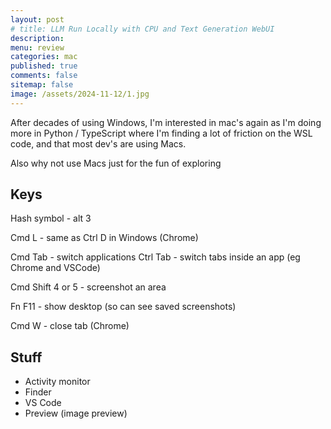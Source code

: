 ```yaml
---
layout: post
# title: LLM Run Locally with CPU and Text Generation WebUI 
description: 
menu: review
categories: mac
published: true 
comments: false     
sitemap: false
image: /assets/2024-11-12/1.jpg
---
```


<!-- !-- [![alt text](/assets/2024-09-04/1.jpg "email"){:width="500px"}](/assets/2024-09-04/1.jpg) --> 
<!-- [![alt text](/assets/2024-09-04/1.jpg "email")](/assets/2024-09-04/1.jpg) -->

After decades of using Windows, I'm interested in mac's again as I'm doing more in Python / TypeScript where I'm finding a lot of friction on the WSL code, and that most dev's are using Macs.

Also why not use Macs just for the fun of exploring

## Keys

Hash symbol - alt 3

Cmd L - same as Ctrl D in Windows (Chrome)

Cmd Tab - switch applications
Ctrl Tab - switch tabs inside an app (eg Chrome and VSCode)

Cmd Shift 4 or 5 - screenshot an area

Fn F11 - show desktop (so can see saved screenshots)

Cmd W - close tab (Chrome)


## Stuff

- Activity monitor
- Finder
- VS Code 
- Preview (image preview)

